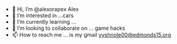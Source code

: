 - 👋 Hi, I’m @alexorapex Alex
- 👀 I’m interested in ...cars 
- 🌱 I’m currently learning ...
- 💞️ I’m looking to collaborate on ... game hacks
- 📫 How to reach me ... is my gmail vyshnole00@edmonds15.org

<!---
alexorapex/alexorapex is a ✨ special ✨ repository because its `README.md` (this file) appears on your GitHub profile.
You can click the Preview link to take a look at your changes.
--->
